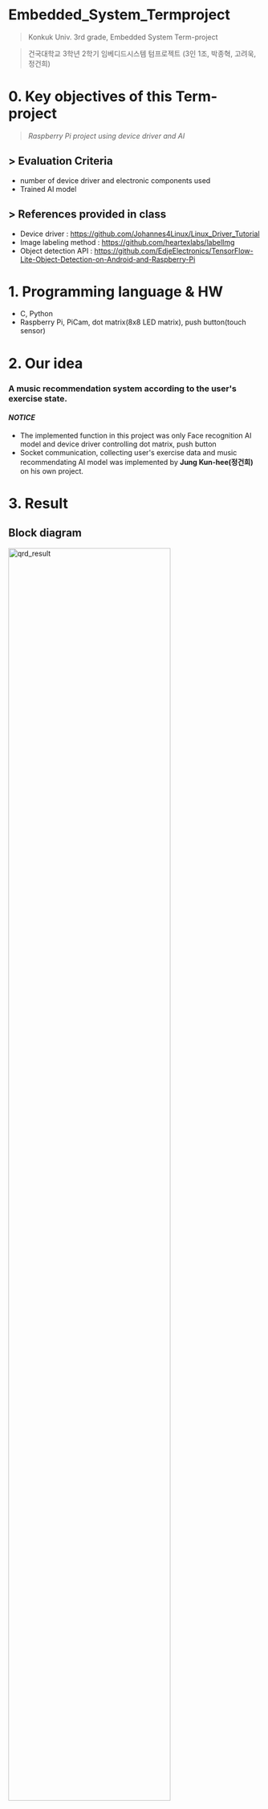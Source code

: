 # Embedded_System_Termproject
> Konkuk Univ. 3rd grade, Embedded System Term-project

> 건국대학교 3학년 2학기 임베디드시스템 텀프로젝트 (3인 1조, 박종혁, 고려욱, 정건희)

# 0. Key objectives of this Term-project
> _Raspberry Pi project using device driver and AI_

## > Evaluation Criteria
* number of device driver and electronic components used
* Trained AI model

## > References provided in class
* Device driver : <https://github.com/Johannes4Linux/Linux_Driver_Tutorial>
* Image labeling method : <https://github.com/heartexlabs/labelImg>
* Object detection API : <https://github.com/EdjeElectronics/TensorFlow-Lite-Object-Detection-on-Android-and-Raspberry-Pi>

# 1. Programming language & HW
* C, Python 
* Raspberry Pi, PiCam, dot matrix(8x8 LED matrix), push button(touch sensor)

# 2. Our idea
### A music recommendation system according to the user's exercise state.

#### _NOTICE_
 + The implemented function in this project was only Face recognition AI model and device driver controlling dot matrix, push button
 + Socket communication, collecting user's exercise data and music recommendating AI model was implemented by __Jung Kun-hee(정건희)__ on his own project.

# 3. Result

## Block diagram

<img src="/images/block_diagram.png" width="80%" height="80%" title="lqrd_result" alt="qrd_result"></img>

## Flow diagram

<img src="/images/flow_diagram.jpg" width="80%" height="80%" title="lqrd_result" alt="qrd_result"></img>

## Face recognition

### Reference API

<img src="/images/api.png" width="80%" height="80%" title="lqrd_result" alt="qrd_result"></img>

<https://github.com/EdjeElectronics/TensorFlow-Lite-Object-Detection-on-Android-and-Raspberry-Pi>

### Labeled 3000 images total (1000 images per class)

<img src="/images/labelimg.png" width="80%" height="80%" title="lqrd_result" alt="qrd_result"></img>

* pjh, krw, jgh  -> 3 classes (Our teammates)
* Augmented 40 images into 1000 images using Python (Randomly controlled brightness, saturation, contrast, flip and rotate)

### Used model : ssd-mobilenet-v2

<img src="/images/model.png" width="80%" height="80%" title="lqrd_result" alt="qrd_result"></img>

### Training parameters

<img src="/images/training_parameters.png" width="80%" height="80%" title="lqrd_result" alt="qrd_result"></img>

* step number : 8000
* batch size : 16

### Total loss

<img src="/images/total_loss.png" width="80%" height="80%" title="lqrd_result" alt="qrd_result"></img>

## Device driver
* Push button(touch sensor) : dot.c , dot_driver.c
* Dot matrix : touch.c , touch_driver.c
    + Reference 7-segment device driver code was applied to make dot matrix device driver

### Push button & Dot matrix
* When the button is pressed, face recognition starts.

<img src="/images/dot_matrix2.png" width="50%" height="50%" title="lqrd_result" alt="qrd_result"></img>

* When face is recognized, dot matrix shows the initial of the recognized person's name
* In this case, Park Jonghyuk was recognized and letter P was showed on dot matrix.

<img src="/images/face_recognize.png" width="40%" height="40%" title="lqrd_result" alt="qrd_result"></img>

<img src="/images/dot_matrix.png" width="40%" height="40%" title="lqrd_result" alt="qrd_result"></img>

# 4. Things to be repaired
* Recognize all the team members as Park Jonghyuk(pjh)
 + Have to use other API, not an object detection
 + There must be a class that represents a state of nothing.
 + Image labeling should be more accurate

# 5. What I learned
* Improved C programming, python skills 
* Understanding of device driver
* Usage of Raspberry Pi and Linux OS
* Methods of labeling images and training AI model
